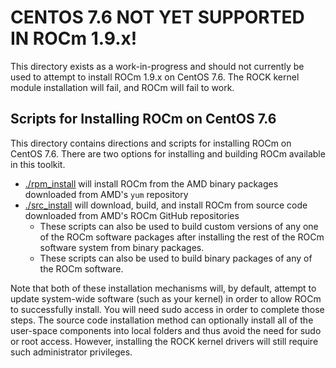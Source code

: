 # CENTOS 7.6 NOT YET SUPPORTED IN ROCm 1.9.x!

This directory exists as a work-in-progress and should not currently be used to attempt to install ROCm 1.9.x on CentOS 7.6.
The ROCK kernel module installation will fail, and ROCm will fail to work.

## Scripts for Installing ROCm on CentOS 7.6

This directory contains directions and scripts for installing ROCm on CentOS 7.6. There are two options for installing and building ROCm available in this toolkit.

- [./rpm_install](rpm_install) will install ROCm from the AMD binary packages downloaded from AMD's `yum` repository
- [./src_install](src_install) will download, build, and install ROCm from source code downloaded from AMD's ROCm GitHub repositories
    - These scripts can also be used to build custom versions of any one of the ROCm software packages after installing the rest of the ROCm software system from binary packages.
    - These scripts can also be used to build binary packages of any of the ROCm software.

Note that both of these installation mechanisms will, by default, attempt to update system-wide software (such as your kernel) in order to allow ROCm to successfully install.
You will need sudo access in order to complete those steps.
The source code installation method can optionally install all of the user-space components into local folders and thus avoid the need for sudo or root access.
However, installing the ROCK kernel drivers will still require such administrator privileges.
